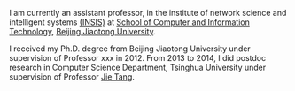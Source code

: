 I am currently an assistant professor, in the institute of network science and intelligent systems [(INSIS)](http://insis.bjtu.edu.cn/about.html) at [School of Computer and Information Technology](http://scit.bjtu.edu.cn), [Beijing Jiaotong University](https://bjtu.edu.cn).

I received my Ph.D. degree from Beijing Jiaotong University under supervision of Professor xxx in 2012. From 2013 to 2014, I did postdoc research in Computer Science Department, Tsinghua University under supervision of Professor [Jie Tang](http://keg.cs.tsinghua.edu.cn/jietang/).